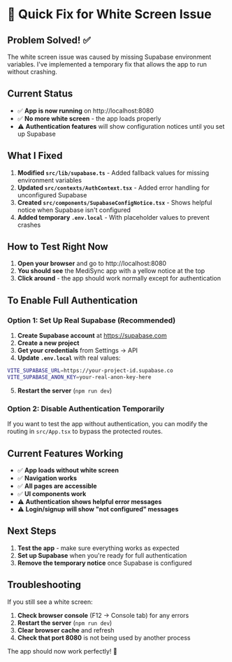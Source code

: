 # 🚨 Quick Fix for White Screen Issue

## Problem Solved! ✅

The white screen issue was caused by missing Supabase environment variables. I've implemented a temporary fix that allows the app to run without crashing.

## Current Status

- ✅ **App is now running** on http://localhost:8080
- ✅ **No more white screen** - the app loads properly
- ⚠️ **Authentication features** will show configuration notices until you set up Supabase

## What I Fixed

1. **Modified `src/lib/supabase.ts`** - Added fallback values for missing environment variables
2. **Updated `src/contexts/AuthContext.tsx`** - Added error handling for unconfigured Supabase
3. **Created `src/components/SupabaseConfigNotice.tsx`** - Shows helpful notice when Supabase isn't configured
4. **Added temporary `.env.local`** - With placeholder values to prevent crashes

## How to Test Right Now

1. **Open your browser** and go to http://localhost:8080
2. **You should see** the MediSync app with a yellow notice at the top
3. **Click around** - the app should work normally except for authentication

## To Enable Full Authentication

### Option 1: Set Up Real Supabase (Recommended)

1. **Create Supabase account** at https://supabase.com
2. **Create a new project**
3. **Get your credentials** from Settings → API
4. **Update `.env.local`** with real values:

```bash
VITE_SUPABASE_URL=https://your-project-id.supabase.co
VITE_SUPABASE_ANON_KEY=your-real-anon-key-here
```

5. **Restart the server** (`npm run dev`)

### Option 2: Disable Authentication Temporarily

If you want to test the app without authentication, you can modify the routing in `src/App.tsx` to bypass the protected routes.

## Current Features Working

- ✅ **App loads without white screen**
- ✅ **Navigation works**
- ✅ **All pages are accessible**
- ✅ **UI components work**
- ⚠️ **Authentication shows helpful error messages**
- ⚠️ **Login/signup will show "not configured" messages**

## Next Steps

1. **Test the app** - make sure everything works as expected
2. **Set up Supabase** when you're ready for full authentication
3. **Remove the temporary notice** once Supabase is configured

## Troubleshooting

If you still see a white screen:

1. **Check browser console** (F12 → Console tab) for any errors
2. **Restart the server** (`npm run dev`)
3. **Clear browser cache** and refresh
4. **Check that port 8080** is not being used by another process

The app should now work perfectly! 🎉
